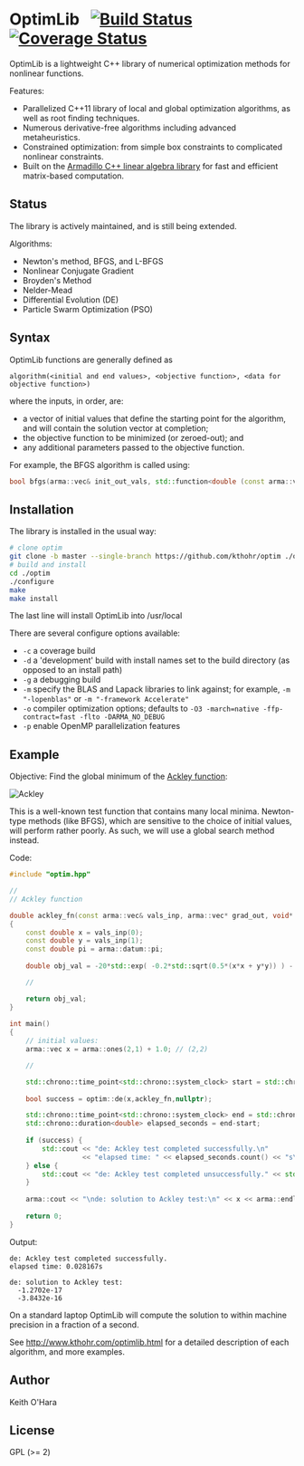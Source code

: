 # OptimLib &nbsp; [![Build Status](https://travis-ci.org/kthohr/optim.svg?branch=master)](https://travis-ci.org/kthohr/optim) [![Coverage Status](https://codecov.io/github/kthohr/optim/coverage.svg?branch=master)](https://codecov.io/github/kthohr/optim?branch=master)

OptimLib is a lightweight C++ library of numerical optimization methods for nonlinear functions.

Features:

* Parallelized C++11 library of local and global optimization algorithms, as well as root finding techniques.
* Numerous derivative-free algorithms including advanced metaheuristics.
* Constrained optimization: from simple box constraints to complicated nonlinear constraints.
* Built on the [Armadillo C++ linear algebra library](http://arma.sourceforge.net/) for fast and efficient matrix-based computation.

## Status

The library is actively maintained, and is still being extended.

Algorithms:

* Newton's method, BFGS, and L-BFGS
* Nonlinear Conjugate Gradient
* Broyden's Method
* Nelder-Mead
* Differential Evolution (DE)
* Particle Swarm Optimization (PSO)

## Syntax

OptimLib functions are generally defined as
```
algorithm(<initial and end values>, <objective function>, <data for objective function>)
```
where the inputs, in order, are:
* a vector of initial values that define the starting point for the algorithm, and will contain the solution vector at completion;
* the objective function to be minimized (or zeroed-out); and
* any additional parameters passed to the objective function.

For example, the BFGS algorithm is called using:
``` cpp
bool bfgs(arma::vec& init_out_vals, std::function<double (const arma::vec& vals_inp, arma::vec* grad_out, void* opt_data)> opt_objfn, void* opt_data);
```

## Installation

The library is installed in the usual way:

```bash
# clone optim
git clone -b master --single-branch https://github.com/kthohr/optim ./optim
# build and install
cd ./optim
./configure
make
make install
```

The last line will install OptimLib into /usr/local

There are several configure options available:
* `-c` a coverage build
* `-d` a 'development' build with install names set to the build directory (as opposed to an install path)
* `-g` a debugging build
* `-m` specify the BLAS and Lapack libraries to link against; for example, `-m "-lopenblas"` or `-m "-framework Accelerate"`
* `-o` compiler optimization options; defaults to `-O3 -march=native -ffp-contract=fast -flto -DARMA_NO_DEBUG`
* `-p` enable OpenMP parallelization features

## Example

Objective: Find the global minimum of the [Ackley function](https://en.wikipedia.org/wiki/Ackley_function):

![Ackley](https://github.com/kthohr/kthohr.github.io/blob/master/pics/ackley_fn_3d.png)

This is a well-known test function that contains many local minima. Newton-type methods (like BFGS), which are sensitive to the choice of initial values, will perform rather poorly. As such, we will use a global search method instead. 

Code:

``` cpp
#include "optim.hpp"

//
// Ackley function

double ackley_fn(const arma::vec& vals_inp, arma::vec* grad_out, void* opt_data)
{
    const double x = vals_inp(0);
    const double y = vals_inp(1);
    const double pi = arma::datum::pi;
 
    double obj_val = -20*std::exp( -0.2*std::sqrt(0.5*(x*x + y*y)) ) - std::exp( 0.5*(std::cos(2*pi*x) + std::cos(2*pi*y)) ) + 22.718282L;

    //

    return obj_val;
}
 
int main()
{
    // initial values:
    arma::vec x = arma::ones(2,1) + 1.0; // (2,2)

    //

    std::chrono::time_point<std::chrono::system_clock> start = std::chrono::system_clock::now();
 
    bool success = optim::de(x,ackley_fn,nullptr);

    std::chrono::time_point<std::chrono::system_clock> end = std::chrono::system_clock::now();
    std::chrono::duration<double> elapsed_seconds = end-start;
 
    if (success) {
        std::cout << "de: Ackley test completed successfully.\n"
                  << "elapsed time: " << elapsed_seconds.count() << "s\n";
    } else {
        std::cout << "de: Ackley test completed unsuccessfully." << std::endl;
    }
 
    arma::cout << "\nde: solution to Ackley test:\n" << x << arma::endl;
 
    return 0;
}
```

Output:
```
de: Ackley test completed successfully.
elapsed time: 0.028167s

de: solution to Ackley test:
  -1.2702e-17
  -3.8432e-16
```
On a standard laptop OptimLib will compute the solution to within machine precision in a fraction of a second.

See http://www.kthohr.com/optimlib.html for a detailed description of each algorithm, and more examples.

## Author

Keith O'Hara

## License

GPL (>= 2)

